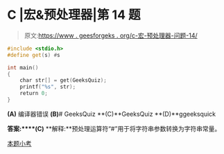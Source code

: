 # C |宏&预处理器|第 14 题

> 原文:[https://www . geesforgeks . org/c-宏-预处理器-问题-14/](https://www.geeksforgeeks.org/c-macro-preprocessor-question-14/)

```cpp
#include <stdio.h>
#define get(s) #s

int main()
{
    char str[] = get(GeeksQuiz);
    printf("%s", str);
    return 0;
}
```

**(A)** 编译器错误
**(B)**# GeeksQuiz
**(C)**GeeksQuiz
**(D)**ggeeksquick

**答案:****(C)**
**解释:**预处理运算符“#”用于将字符串参数转换为字符串常量。

[本题小考](http://quiz.geeksforgeeks.org/macro-preprocessor/)